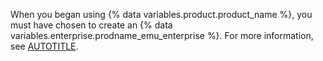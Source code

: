When you began using {% data variables.product.product_name %}, you must have chosen to create an {% data variables.enterprise.prodname_emu_enterprise %}. For more information, see [AUTOTITLE](/admin/identity-and-access-management/understanding-iam-for-enterprises/identifying-the-best-authentication-method-for-your-enterprise).
